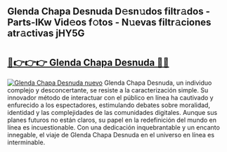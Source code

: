 ## Glenda Chapa Desnuda D𝚎sn𝚞dos filtr𝚊dos - Parts-lKw Vid𝚎os f𝚘tos - N𝚞evas filtr𝚊ciones atr𝚊ctivas jHY5G

# <h2><a href="http://mb2gln.tromn.icu/?c=Glenda+Chapa+Desnuda">🔗👉👉👉 Glenda Chapa Desnuda 🔗🔗</a></h2>

[![Glenda Chapa Desnuda nuevo](https://i.imgur.com/pEAQMta.gif)](http://mb2gln.tromn.icu/?c=Glenda+Chapa+Desnuda)
Glenda Chapa Desnuda, un individuo complejo y desconcertante, se resiste a la caracterización simple. Su innovador método de interactuar con el público en línea ha cautivado y enfurecido a los espectadores, estimulando debates sobre moralidad, identidad y las complejidades de las comunidades digitales. Aunque sus planes futuros no están claros, su papel en la redefinición del mundo en línea es incuestionable. Con una dedicación inquebrantable y un encanto innegable, el viaje de Glenda Chapa Desnuda en el universo en línea es interminable.
